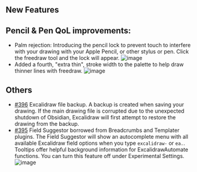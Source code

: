 ## New Features
## Pencil & Pen QoL improvements:
- Palm rejection: Introducing the pencil lock to prevent touch to interfere with your drawing with your Apple Pencil, or other stylus or pen. Click the freedraw tool and the lock will appear.
![image](https://user-images.githubusercontent.com/14358394/151600654-3efa28d8-0d20-431d-95ee-9e5547894e3e.png)
- Added a fourth, "extra thin", stroke width to the palette to help draw thinner lines with freedraw.
![image](https://user-images.githubusercontent.com/14358394/151600287-c60767b6-63c7-4e00-966a-33564b24345d.png)

## Others
- [#396](https://github.com/zsviczian/obsidian-excalidraw-plugin/issues/396) Excalidraw file backup. A backup is created when saving your drawing. If the main drawing file is corrupted due to the unexpected shutdown of Obsidian, Excalidraw will first attempt to restore the drawing from the backup.
- [#395](https://github.com/zsviczian/obsidian-excalidraw-plugin/issues/395) Field Suggestor borrowed from Breadcrumbs and Templater plugins. The Field Suggestor will show an autocomplete menu with all available Excalidraw field options when you type `excalidraw-` or `ea.`. Tooltips offer helpful background information for ExcalidrawAutomate functions. You can turn this feature off under Experimental Settings. 
![image](https://user-images.githubusercontent.com/14358394/151226864-af2a711c-9add-4526-ac97-ab239b21d8dc.png)
